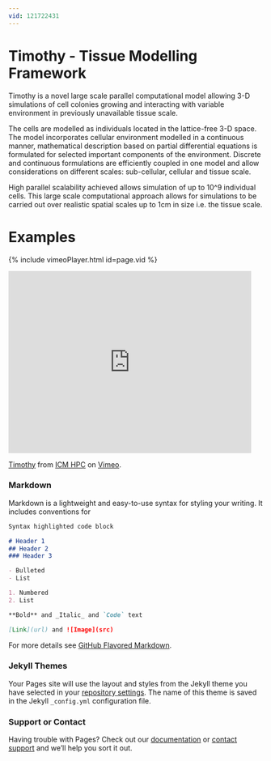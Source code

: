 ```yaml
---
vid: 121722431
---
```


# Timothy - Tissue Modelling Framework

Timothy is a novel large scale parallel computational model allowing 3-D simulations of cell colonies growing and interacting with variable environment in previously unavailable tissue scale.

The cells are modelled as individuals located in the lattice-free 3-D space. The model incorporates cellular environment modelled in a continuous manner, mathematical description based on partial differential equations is formulated for selected important components of the environment. Discrete and continuous formulations are efficiently coupled in one model and allow considerations on different scales: sub-cellular, cellular and tissue scale.

High parallel scalability achieved allows simulation of up to 10^9 individual cells. This large scale computational approach allows for simulations to be carried out over realistic spatial scales up to 1cm in size i.e. the tissue scale.

# Examples

{% include vimeoPlayer.html id=page.vid %}

<iframe src="https://player.vimeo.com/video/121722431" width="480" height="360" frameborder="0" webkitallowfullscreen mozallowfullscreen allowfullscreen></iframe> <p><a href="https://vimeo.com/121722431">Timothy</a> from <a href="https://vimeo.com/user7149826">ICM HPC</a> on <a href="https://vimeo.com">Vimeo</a>.</p>

### Markdown

Markdown is a lightweight and easy-to-use syntax for styling your writing. It includes conventions for



```markdown
Syntax highlighted code block

# Header 1
## Header 2
### Header 3

- Bulleted
- List

1. Numbered
2. List

**Bold** and _Italic_ and `Code` text

[Link](url) and ![Image](src)
```

For more details see [GitHub Flavored Markdown](https://guides.github.com/features/mastering-markdown/).

### Jekyll Themes

Your Pages site will use the layout and styles from the Jekyll theme you have selected in your [repository settings](https://github.com/timothydevel/timothy/settings). The name of this theme is saved in the Jekyll `_config.yml` configuration file.

### Support or Contact

Having trouble with Pages? Check out our [documentation](https://help.github.com/categories/github-pages-basics/) or [contact support](https://github.com/contact) and we’ll help you sort it out.
